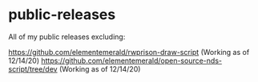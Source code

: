 # public-releases

All of my public releases excluding:

https://github.com/elementemerald/rwprison-draw-script (Working as of 12/14/20)
https://github.com/elementemerald/open-source-nds-script/tree/dev (Working as of 12/14/20)
